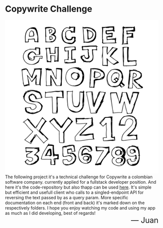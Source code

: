 # Copywrite Challenge

<img src='./abc.png' alt='Portada' />

<div style="display: flex; flex-direction: column">
<div style="text-align: left" >The following project it's a technical challenge for Copywrite a colombian software company. currently    applied for a fullstack developer position. And here it's the code-repository but also thapp can be used <a href='https://copywrite-reverse-word.vercel.app/'>here</a>. It's  simple but efficient and usefull client who calls to a singled-endpoint API for reversing the text passed by as a query param. More specific documentation on each end (front and back) it's marked down on the respectively folders. I hope you enjoy watching my code and using my app as much as I did developing, best of regards!</div>
<div style="align-self: flex-end; font-size: 25px" >— Juan</div>
</div>
